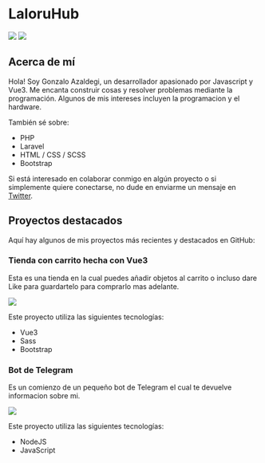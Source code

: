 # LaloruHub

[![](https://img.shields.io/github/followers/laloruhub.svg?style=flat-square)](https://github.com/LaloruHub)
[![](https://img.shields.io/github/last-commit/laloruhub/vue3-personal-shop.svg?style=flat-square)](https://github.com/laloruhub/vue3-personal-shop)

## Acerca de mí

Hola! Soy Gonzalo Azaldegi, un desarrollador apasionado por Javascript y Vue3. Me encanta construir cosas y resolver problemas mediante la programación. Algunos de mis intereses incluyen la programacion y el hardware.

También sé sobre:
 - PHP
 - Laravel
 - HTML / CSS / SCSS
 - Bootstrap

Si está interesado en colaborar conmigo en algún proyecto o si simplemente quiere conectarse, no dude en enviarme un mensaje en [Twitter](https://twitter.com/g_azaldegi).

## Proyectos destacados

Aquí hay algunos de mis proyectos más recientes y destacados en GitHub: 

### Tienda con carrito hecha con Vue3
Esta es una tienda en la cual puedes añadir objetos al carrito o incluso dare Like para guardartelo para comprarlo mas adelante.

[![](https://img.shields.io/github/last-commit/laloruhub/vue3-personal-shop.svg?style=flat-square)](https://github.com/laloruhub/vue3-personal-shop)

Este proyecto utiliza las siguientes tecnologías:
- Vue3
- Sass
- Bootstrap

### Bot de Telegram
Es un comienzo de un pequeño bot de Telegram el cual te devuelve informacion sobre mi.

[![](https://img.shields.io/github/last-commit/laloruhub/node-bot-telegram.svg?style=flat-square)](https://github.com/laloruhub/node-bot-telegram)

Este proyecto utiliza las siguientes tecnologías:
- NodeJS
- JavaScript
